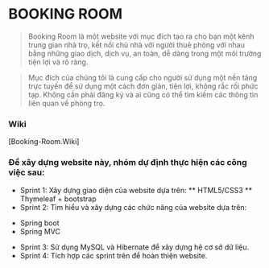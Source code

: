 # BOOKING ROOM

>Booking Room là một website với mục đích tạo ra cho bạn một kênh trung gian nhà trọ, kết nối chủ nhà với người thuê phòng với nhau bằng những giao dịch, dịch vụ, an toàn, dễ dàng trong một môi trường tiện lợi và rõ ràng.

>Mục đích của chúng tôi là cung cấp cho người sử dụng một nền tảng trực tuyến để sử dụng một cách đơn giản, tiện lợi, không rắc rối phức tạp. Không cần phải đăng ký và ai cũng có thể tìm kiếm các thông tin liên quan về phòng trọ.

### Wiki
[Booking-Room.Wiki]

### Để xây dựng website này, nhóm dự định thực hiện các công việc sau:
* Sprint 1: Xây dựng giao diện của website dựa trên:
** HTML5/CSS3
** Thymeleaf + bootstrap
* Sprint 2: Tìm hiểu và xây dựng các chức năng của website dựa trên:
- Spring boot
- Spring MVC
* Sprint 3: Sử dụng MySQL và Hibernate để xây dựng hệ cơ sở dữ liệu.
* Sprint 4: Tích hợp các sprint trên để hoàn thiện website.
